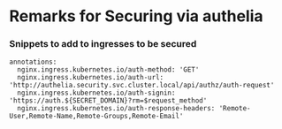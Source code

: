# Remarks for Securing via authelia

### Snippets to add to ingresses to be secured

```
annotations:
  nginx.ingress.kubernetes.io/auth-method: 'GET'
  nginx.ingress.kubernetes.io/auth-url: 'http://authelia.security.svc.cluster.local/api/authz/auth-request'
  nginx.ingress.kubernetes.io/auth-signin: 'https://auth.${SECRET_DOMAIN}?rm=$request_method'
  nginx.ingress.kubernetes.io/auth-response-headers: 'Remote-User,Remote-Name,Remote-Groups,Remote-Email'
```
